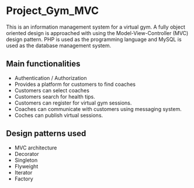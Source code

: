 # Project_Gym_MVC
This is an information management system for a virtual gym. A fully object oriented design is approached with using the Model-View-Controller (MVC) design pattern. PHP is used as the programming language and MySQL is used as the database management system.

## Main functionalities
- Authentication / Authorization
- Provides a platform for customers to find coaches
- Customers can select coaches
- Customers search for health tips.
- Customers can register for virtual gym sessions.
- Coaches can communicate with customers using messaging system.
- Coches can publish virtual sessions.

## Design patterns used
- MVC architecture
- Decorator
- Singleton
- Flyweight
- Iterator
- Factory

